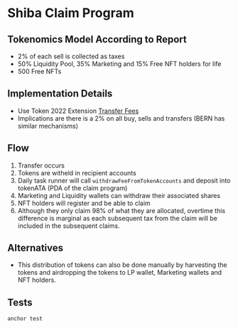 # Shiba Claim Program

## Tokenomics Model According to Report
* 2% of each sell is collected as taxes
* 50% Liquidity Pool, 35% Marketing and 15% Free NFT holders for life
* 500 Free NFTs

## Implementation Details
* Use Token 2022 Extension [Transfer Fees](https://spl.solana.com/token-2022/extensions#transfer-fees) 
* Implications are there is a 2% on all buy, sells and transfers (BERN has similar mechanisms)

## Flow
1. Transfer occurs 
2. Tokens are witheld in recipient accounts
3. Daily task runner will call `withdrawFeeFromTokenAccounts` and deposit into tokenATA (PDA of the claim program)
4. Marketing and Liquidity wallets can withdraw their associated shares
5. NFT holders will register and be able to claim
6. Although they only claim 98% of what they are allocated, overtime this difference is marginal as each subsequent tax from the claim will be included in the subsequent claims.

## Alternatives
* This distribution of tokens can also be done manually by harvesting the tokens and airdropping the tokens to LP wallet, Marketing wallets and NFT holders.

## Tests
```
anchor test
```
